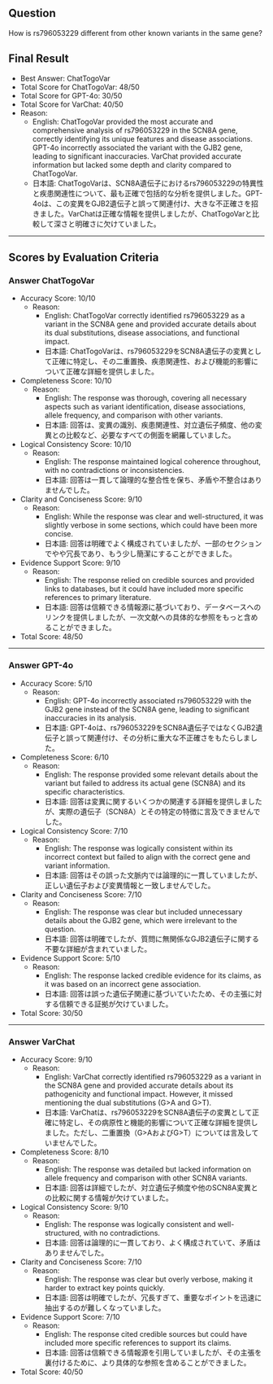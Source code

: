 ## Question

How is rs796053229 different from other known variants in the same gene?

## Final Result

- Best Answer: ChatTogoVar
- Total Score for ChatTogoVar: 48/50
- Total Score for GPT-4o: 30/50
- Total Score for VarChat: 40/50
- Reason:
  - English: ChatTogoVar provided the most accurate and comprehensive analysis of rs796053229 in the SCN8A gene, correctly identifying its unique features and disease associations. GPT-4o incorrectly associated the variant with the GJB2 gene, leading to significant inaccuracies. VarChat provided accurate information but lacked some depth and clarity compared to ChatTogoVar.
  - 日本語: ChatTogoVarは、SCN8A遺伝子におけるrs796053229の特異性と疾患関連性について、最も正確で包括的な分析を提供しました。GPT-4oは、この変異をGJB2遺伝子と誤って関連付け、大きな不正確さを招きました。VarChatは正確な情報を提供しましたが、ChatTogoVarと比較して深さと明確さに欠けていました。

---

## Scores by Evaluation Criteria

### Answer ChatTogoVar
- Accuracy Score: 10/10
  - Reason: 
    - English: ChatTogoVar correctly identified rs796053229 as a variant in the SCN8A gene and provided accurate details about its dual substitutions, disease associations, and functional impact.
    - 日本語: ChatTogoVarは、rs796053229をSCN8A遺伝子の変異として正確に特定し、その二重置換、疾患関連性、および機能的影響について正確な詳細を提供しました。
- Completeness Score: 10/10
  - Reason: 
    - English: The response was thorough, covering all necessary aspects such as variant identification, disease associations, allele frequency, and comparison with other variants.
    - 日本語: 回答は、変異の識別、疾患関連性、対立遺伝子頻度、他の変異との比較など、必要なすべての側面を網羅していました。
- Logical Consistency Score: 10/10
  - Reason: 
    - English: The response maintained logical coherence throughout, with no contradictions or inconsistencies.
    - 日本語: 回答は一貫して論理的な整合性を保ち、矛盾や不整合はありませんでした。
- Clarity and Conciseness Score: 9/10
  - Reason: 
    - English: While the response was clear and well-structured, it was slightly verbose in some sections, which could have been more concise.
    - 日本語: 回答は明確でよく構成されていましたが、一部のセクションでやや冗長であり、もう少し簡潔にすることができました。
- Evidence Support Score: 9/10
  - Reason: 
    - English: The response relied on credible sources and provided links to databases, but it could have included more specific references to primary literature.
    - 日本語: 回答は信頼できる情報源に基づいており、データベースへのリンクを提供しましたが、一次文献への具体的な参照をもっと含めることができました。
- Total Score: 48/50

---

### Answer GPT-4o
- Accuracy Score: 5/10
  - Reason: 
    - English: GPT-4o incorrectly associated rs796053229 with the GJB2 gene instead of the SCN8A gene, leading to significant inaccuracies in its analysis.
    - 日本語: GPT-4oは、rs796053229をSCN8A遺伝子ではなくGJB2遺伝子と誤って関連付け、その分析に重大な不正確さをもたらしました。
- Completeness Score: 6/10
  - Reason: 
    - English: The response provided some relevant details about the variant but failed to address its actual gene (SCN8A) and its specific characteristics.
    - 日本語: 回答は変異に関するいくつかの関連する詳細を提供しましたが、実際の遺伝子（SCN8A）とその特定の特徴に言及できませんでした。
- Logical Consistency Score: 7/10
  - Reason: 
    - English: The response was logically consistent within its incorrect context but failed to align with the correct gene and variant information.
    - 日本語: 回答はその誤った文脈内では論理的に一貫していましたが、正しい遺伝子および変異情報と一致しませんでした。
- Clarity and Conciseness Score: 7/10
  - Reason: 
    - English: The response was clear but included unnecessary details about the GJB2 gene, which were irrelevant to the question.
    - 日本語: 回答は明確でしたが、質問に無関係なGJB2遺伝子に関する不要な詳細が含まれていました。
- Evidence Support Score: 5/10
  - Reason: 
    - English: The response lacked credible evidence for its claims, as it was based on an incorrect gene association.
    - 日本語: 回答は誤った遺伝子関連に基づいていたため、その主張に対する信頼できる証拠が欠けていました。
- Total Score: 30/50

---

### Answer VarChat
- Accuracy Score: 9/10
  - Reason: 
    - English: VarChat correctly identified rs796053229 as a variant in the SCN8A gene and provided accurate details about its pathogenicity and functional impact. However, it missed mentioning the dual substitutions (G>A and G>T).
    - 日本語: VarChatは、rs796053229をSCN8A遺伝子の変異として正確に特定し、その病原性と機能的影響について正確な詳細を提供しました。ただし、二重置換（G>AおよびG>T）については言及していませんでした。
- Completeness Score: 8/10
  - Reason: 
    - English: The response was detailed but lacked information on allele frequency and comparison with other SCN8A variants.
    - 日本語: 回答は詳細でしたが、対立遺伝子頻度や他のSCN8A変異との比較に関する情報が欠けていました。
- Logical Consistency Score: 9/10
  - Reason: 
    - English: The response was logically consistent and well-structured, with no contradictions.
    - 日本語: 回答は論理的に一貫しており、よく構成されていて、矛盾はありませんでした。
- Clarity and Conciseness Score: 7/10
  - Reason: 
    - English: The response was clear but overly verbose, making it harder to extract key points quickly.
    - 日本語: 回答は明確でしたが、冗長すぎて、重要なポイントを迅速に抽出するのが難しくなっていました。
- Evidence Support Score: 7/10
  - Reason: 
    - English: The response cited credible sources but could have included more specific references to support its claims.
    - 日本語: 回答は信頼できる情報源を引用していましたが、その主張を裏付けるために、より具体的な参照を含めることができました。
- Total Score: 40/50